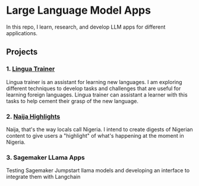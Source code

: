 # Large Language Model Apps

In this repo, I learn, research, and develop LLM apps for different applications.

## Projects

### 1. [Lingua Trainer](https://github.com/Temiloluwa/lingua_trainer)

Lingua trainer is an assistant for learning new languages.
I am exploring different techniques to develop tasks and challenges that are useful for learning foreign languages.
Lingua trainer can assistant a learner with this tasks to help cement their grasp of the new language.


### 2. [Naija Highlights](https://github.com/Temiloluwa/naija_highlights)

Naija, that's the way locals call Nigeria.
I intend to create digests of Nigerian content to give users a "highlight" of what's happening at the moment in Nigeria.

### 3. Sagemaker LLama Apps

Testing Sagemaker Jumpstart llama models and developing an interface to integrate them with Langchain